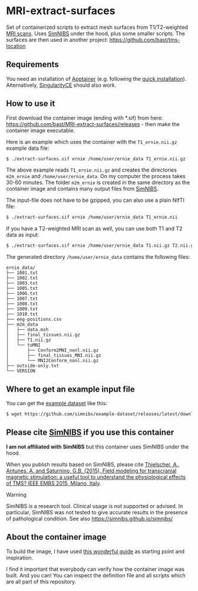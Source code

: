 # MRI-extract-surfaces

Set of containerized scripts to extract mesh surfaces from T1/T2-weighted [MRI
scans](https://en.wikipedia.org/wiki/Magnetic_resonance_imaging).  Uses
[SimNIBS](https://simnibs.github.io/simnibs/) under the hood, plus some smaller
scripts.  The surfaces are then used in another project:
https://github.com/bast/tms-location


## Requirements

You need an installation of [Apptainer](https://apptainer.org/) (e.g. following
the [quick
installation](https://apptainer.org/docs/user/latest/quick_start.html#quick-installation)).
Alternatively, [SingularityCE](https://sylabs.io/singularity/) should also
work.


## How to use it

First download the container image (ending with *.sif) from here:
https://github.com/bast/MRI-extract-surfaces/releases - then make the container image executable.

Here is an example which uses the container with the `T1_ernie.nii.gz` example
data file:
```bash
$ ./extract-surfaces.sif ernie /home/user/ernie_data T1_ernie.nii.gz
```

The above example reads `T1_ernie.nii.gz` and creates the directories
`m2m_ernie` and `/home/user/ernie_data`.  On my computer the process takes
30-60 minutes.  The folder `m2m_ernie` is created in the same directory as the
container image and contains many output files from
[SimNIBS](https://simnibs.github.io/simnibs/).

The input-file does not have to be gzipped, you can also use a plain NIfTI file:
```bash
$ ./extract-surfaces.sif ernie /home/user/ernie_data T1_ernie.nii
```

If you have a T2-weighted MRI scan as well, you can use both T1 and T2 data as input:
```bash
$ ./extract-surfaces.sif ernie /home/user/ernie_data T1.nii.gz T2.nii.gz
```

The generated directory `/home/user/ernie_data` contains the following files:
```
ernie_data/
├── 1001.txt
├── 1002.txt
├── 1003.txt
├── 1005.txt
├── 1006.txt
├── 1007.txt
├── 1008.txt
├── 1009.txt
├── 1010.txt
├── eeg-positions.csv
├── m2m_data
│   ├── data.msh
│   ├── final_tissues.nii.gz
│   ├── T1.nii.gz
│   └── toMNI
│       ├── Conform2MNI_nonl.nii.gz
│       ├── final_tissues_MNI.nii.gz
│       └── MNI2Conform_nonl.nii.gz
├── outside-only.txt
└── VERSION
```


## Where to get an example input file

You can get the [example dataset](https://simnibs.github.io/simnibs/build/html/dataset.html) like this:
```bash
$ wget https://github.com/simnibs/example-dataset/releases/latest/download/simnibs4_examples.zip
```


## Please cite [SimNIBS](https://simnibs.github.io/simnibs/) if you use this container

**I am not affiliated with SimNIBS** but this
container uses SimNIBS under the hood.

When you publish results based on SimNIBS, please cite [Thielscher, A.,
Antunes, A. and Saturnino, G.B. (2015), Field modeling for transcranial
magnetic stimulation: a useful tool to understand the physiological effects of
TMS? IEEE EMBS 2015, Milano,
Italy](http://dx.doi.org/10.1109/EMBC.2015.7318340).

> [!WARNING]
> SimNIBS is a research tool. Clinical usage is not supported or advised. In
> particular, SimNIBS was not tested to give accurate results in the presence
> of pathological condition. See also https://simnibs.github.io/simnibs/


## About the container image

To build the image, I have used [this wonderful
guide](https://github.com/singularityhub/singularity-deploy) as starting point
and inspiration.

I find it important that everybody can verify how the container image was
built. And you can! You can inspect the definition file and all scripts which
are all part of this repository.
